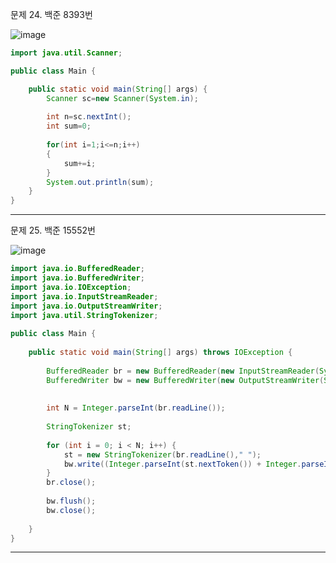 문제 24. 백준 8393번

![image](https://user-images.githubusercontent.com/100551348/164668477-d6b7b580-d6d5-4210-9d14-8becc422804d.png)

~~~java
import java.util.Scanner;

public class Main {

	public static void main(String[] args) {
		Scanner sc=new Scanner(System.in);
		
		int n=sc.nextInt();
		int sum=0;
		
		for(int i=1;i<=n;i++)
		{
			sum+=i;
		}
		System.out.println(sum);
	}
}
~~~

***

문제  25. 백준 15552번

![image](https://user-images.githubusercontent.com/100551348/164674894-4c65792c-05b9-4025-917b-92819909a12a.png)

~~~java
import java.io.BufferedReader;
import java.io.BufferedWriter;
import java.io.IOException;
import java.io.InputStreamReader;
import java.io.OutputStreamWriter;
import java.util.StringTokenizer;
 
public class Main {
 
	public static void main(String[] args) throws IOException {
 
		BufferedReader br = new BufferedReader(new InputStreamReader(System.in));
		BufferedWriter bw = new BufferedWriter(new OutputStreamWriter(System.out));
 
 
		int N = Integer.parseInt(br.readLine());
        
		StringTokenizer st;
 
		for (int i = 0; i < N; i++) {
			st = new StringTokenizer(br.readLine()," ");
			bw.write((Integer.parseInt(st.nextToken()) + Integer.parseInt(st.nextToken()))+ "\n");
		}
		br.close();
        
		bw.flush();
		bw.close();
 
	}
}
~~~

***
